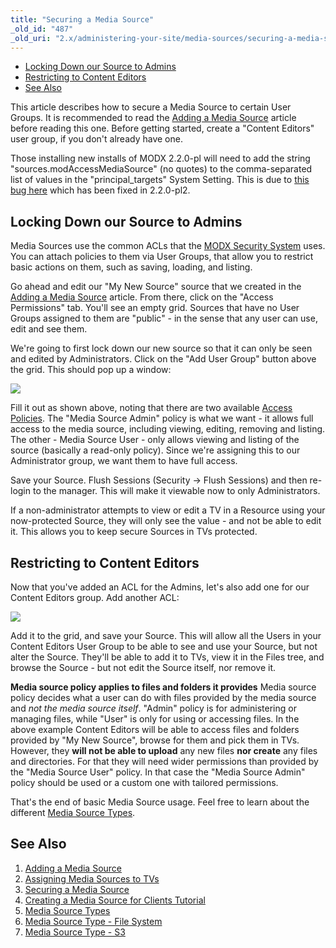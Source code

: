```yaml
---
title: "Securing a Media Source"
_old_id: "487"
_old_uri: "2.x/administering-your-site/media-sources/securing-a-media-source"
---
```


- [Locking Down our Source to Admins](#locking-down-our-source-to-admins)
- [Restricting to Content Editors](#restricting-to-content-editors)
- [See Also](#see-also)



This article describes how to secure a Media Source to certain User Groups. It is recommended to read the [Adding a Media Source](building-sites/media-sources/creating "Adding a Media Source") article before reading this one. Before getting started, create a "Content Editors" user group, if you don't already have one.

Those installing new installs of MODX 2.2.0-pl will need to add the string "sources.modAccessMediaSource" (no quotes) to the comma-separated list of values in the "principal\_targets" System Setting. This is due to [this bug here](http://bugs.modx.com/issues/6470) which has been fixed in 2.2.0-pl2.

## Locking Down our Source to Admins

Media Sources use the common ACLs that the [MODX Security System](building-sites/client-proofing/security "Security") uses. You can attach policies to them via User Groups, that allow you to restrict basic actions on them, such as saving, loading, and listing.

Go ahead and edit our "My New Source" source that we created in the [Adding a Media Source](building-sites/media-sources/creating "Adding a Media Source") article. From there, click on the "Access Permissions" tab. You'll see an empty grid. Sources that have no User Groups assigned to them are "public" - in the sense that any user can use, edit and see them.

We're going to first lock down our new source so that it can only be seen and edited by Administrators. Click on the "Add User Group" button above the grid. This should pop up a window:

![](/download/attachments/35586541/20110907-jje3b536kann962u778as3gxj5.jpeg?version=1&modificationDate=1315428999000)

Fill it out as shown above, noting that there are two available [Access Policies](building-sites/client-proofing/security/policies "Policies"). The "Media Source Admin" policy is what we want - it allows full access to the media source, including viewing, editing, removing and listing. The other - Media Source User - only allows viewing and listing of the source (basically a read-only policy). Since we're assigning this to our Administrator group, we want them to have full access.

Save your Source. Flush Sessions (Security -> Flush Sessions) and then re-login to the manager. This will make it viewable now to only Administrators.

If a non-administrator attempts to view or edit a TV in a Resource using your now-protected Source, they will only see the value - and not be able to edit it. This allows you to keep secure Sources in TVs protected.

## Restricting to Content Editors

Now that you've added an ACL for the Admins, let's also add one for our Content Editors group. Add another ACL:

![](/download/attachments/35586541/Screen+shot+2011-09-07+at+3.54.11+PM.png?version=1&modificationDate=1315428999000)

Add it to the grid, and save your Source. This will allow all the Users in your Content Editors User Group to be able to see and use your Source, but not alter the Source. They'll be able to add it to TVs, view it in the Files tree, and browse the Source - but not edit the Source itself, nor remove it.

**Media source policy applies to files and folders it provides**
Media source policy decides what a user can do with files provided by the media source and _not the media source itself_. "Admin" policy is for administering or managing files, while "User" is only for using or accessing files. In the above example Content Editors will be able to access files and folders provided by "My New Source", browse for them and pick them in TVs. However, they **will not be able to upload** any new files **nor create** any files and directories. For that they will need wider permissions than provided by the "Media Source User" policy. In that case the "Media Source Admin" policy should be used or a custom one with tailored permissions.



That's the end of basic Media Source usage. Feel free to learn about the different [Media Source Types](building-sites/media-sources/types "Media Source Types").

## See Also

1. [Adding a Media Source](building-sites/media-sources/creating)
2. [Assigning Media Sources to TVs](building-sites/media-sources/assigning-to-tvs)
3. [Securing a Media Source](building-sites/media-sources/securing)
  1. [Creating a Media Source for Clients Tutorial](building-sites/media-sources/securing/clients-tutorial)
4. [Media Source Types](building-sites/media-sources/types)
  1. [Media Source Type - File System](building-sites/media-sources/types/media-source-type-file-system)
  2. [Media Source Type - S3](building-sites/media-sources/types/media-source-type-s3)